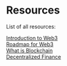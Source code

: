 # Resources
List of all resources:

<a href='https://web3-forge.github.io/web3-forge/Resources/all-resources/introduction_to_web3'>Introduction to Web3</a> <br/>
<a href='https://web3-forge.github.io/web3-forge/Resources/all-resources/roadmap_for_web3'>Roadmap for Web3</a> <br/>
<a href='https://web3-forge.github.io/web3-forge/Resources/all-resources/what_is_blockchain'>What is Blockchain</a><br/>
<a href='https://web3-forge.github.io/web3-forge/Resources/all-resources/decentralized-finance'>Decentralized Finance</a>


